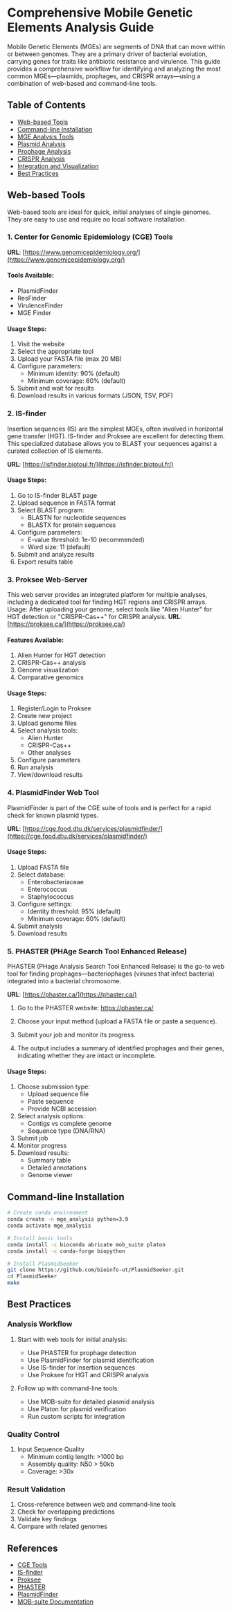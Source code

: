 # Comprehensive Mobile Genetic Elements Analysis Guide
Mobile Genetic Elements (MGEs) are segments of DNA that can move within or between genomes. They are a primary driver of bacterial evolution, carrying genes for traits like antibiotic resistance and virulence. This guide provides a comprehensive workflow for identifying and analyzing the most common MGEs—plasmids, prophages, and CRISPR arrays—using a combination of web-based and command-line tools.

## Table of Contents
- [Web-based Tools](#web-based-tools)
- [Command-line Installation](#command-line-installation)
- [MGE Analysis Tools](#mge-analysis-tools)
- [Plasmid Analysis](#plasmid-analysis)
- [Prophage Analysis](#prophage-analysis)
- [CRISPR Analysis](#crispr-analysis)
- [Integration and Visualization](#integration-and-visualization)
- [Best Practices](#best-practices)

## Web-based Tools
Web-based tools are ideal for quick, initial analyses of single genomes. They are easy to use and require no local software installation.
### 1. Center for Genomic Epidemiology (CGE) Tools
**URL**: [https://www.genomicepidemiology.org/](https://www.genomicepidemiology.org/)

#### Tools Available:
- PlasmidFinder
- ResFinder
- VirulenceFinder
- MGE Finder

#### Usage Steps:
1. Visit the website
2. Select the appropriate tool
3. Upload your FASTA file (max 20 MB)
4. Configure parameters:
   - Minimum identity: 90% (default)
   - Minimum coverage: 60% (default)
5. Submit and wait for results
6. Download results in various formats (JSON, TSV, PDF)

### 2. IS-finder
Insertion sequences (IS) are the simplest MGEs, often involved in horizontal gene transfer (HGT). IS-finder and Proksee are excellent for detecting them.
This specialized database allows you to BLAST your sequences against a curated collection of IS elements.

**URL**: [https://isfinder.biotoul.fr/](https://isfinder.biotoul.fr/)

#### Usage Steps:
1. Go to IS-finder BLAST page
2. Upload sequence in FASTA format
3. Select BLAST program:
   - BLASTN for nucleotide sequences
   - BLASTX for protein sequences
4. Configure parameters:
   - E-value threshold: 1e-10 (recommended)
   - Word size: 11 (default)
5. Submit and analyze results
6. Export results table

### 3. Proksee Web-Server
This web server provides an integrated platform for multiple analyses, including a dedicated tool for finding HGT regions and CRISPR arrays.
Usage: After uploading your genome, select tools like "Alien Hunter" for HGT detection or "CRISPR-Cas++" for CRISPR analysis.
**URL**: [https://proksee.ca/](https://proksee.ca/)

#### Features Available:
1. Alien Hunter for HGT detection
2. CRISPR-Cas++ analysis
3. Genome visualization
4. Comparative genomics

#### Usage Steps:
1. Register/Login to Proksee
2. Create new project
3. Upload genome files
4. Select analysis tools:
   - Alien Hunter
   - CRISPR-Cas++
   - Other analyses
5. Configure parameters
6. Run analysis
7. View/download results

### 4. PlasmidFinder Web Tool
PlasmidFinder is part of the CGE suite of tools and is perfect for a rapid check for known plasmid types.

**URL**: [https://cge.food.dtu.dk/services/plasmidfinder/](https://cge.food.dtu.dk/services/plasmidfinder/)

#### Usage Steps:
1. Upload FASTA file
2. Select database:
   - Enterobacteriaceae
   - Enterococcus
   - Staphylococcus
3. Configure settings:
   - Identity threshold: 95% (default)
   - Minimum coverage: 60% (default)
4. Submit analysis
5. Download results

### 5. PHASTER (PHAge Search Tool Enhanced Release)

PHASTER (PHage Analysis Search Tool Enhanced Release) is the go-to web tool for finding prophages—bacteriophages (viruses that infect bacteria) integrated into a bacterial chromosome. 

**URL**: [https://phaster.ca/](https://phaster.ca/)

1. Go to the PHASTER website: https://phaster.ca/

2. Choose your input method (upload a FASTA file or paste a sequence).

3. Submit your job and monitor its progress.

4. The output includes a summary of identified prophages and their genes, indicating whether they are intact or incomplete.

#### Usage Steps:
1. Choose submission type:
   - Upload sequence file
   - Paste sequence
   - Provide NCBI accession
2. Select analysis options:
   - Contigs vs complete genome
   - Sequence type (DNA/RNA)
3. Submit job
4. Monitor progress
5. Download results:
   - Summary table
   - Detailed annotations
   - Genome viewer

## Command-line Installation

```bash
# Create conda environment
conda create -n mge_analysis python=3.9
conda activate mge_analysis
```
```bash
# Install basic tools
conda install -c bioconda abricate mob_suite platon
conda install -c conda-forge biopython
```
```bash
# Install PlasmidSeeker
git clone https://github.com/bioinfo-ut/PlasmidSeeker.git
cd PlasmidSeeker
make
```

## Best Practices

### Analysis Workflow
1. Start with web tools for initial analysis:
   - Use PHASTER for prophage detection
   - Use PlasmidFinder for plasmid identification
   - Use IS-finder for insertion sequences
   - Use Proksee for HGT and CRISPR analysis

2. Follow up with command-line tools:
   - Use MOB-suite for detailed plasmid analysis
   - Use Platon for plasmid verification
   - Run custom scripts for integration

### Quality Control
1. Input Sequence Quality
   - Minimum contig length: >1000 bp
   - Assembly quality: N50 > 50kb
   - Coverage: >30x

### Result Validation
1. Cross-reference between web and command-line tools
2. Check for overlapping predictions
3. Validate key findings
4. Compare with related genomes

## References
- [CGE Tools](https://www.genomicepidemiology.org/)
- [IS-finder](https://isfinder.biotoul.fr/)
- [Proksee](https://proksee.ca/)
- [PHASTER](https://phaster.ca/)
- [PlasmidFinder](https://cge.food.dtu.dk/services/plasmidfinder/)
- [MOB-suite Documentation](https://github.com/phac-nml/mob-suite)